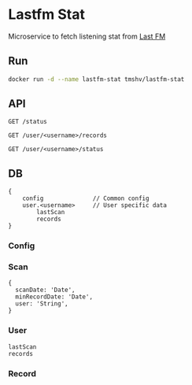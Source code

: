 # Lastfm Stat

Microservice to fetch listening stat from [Last FM](https://last.fm)


## Run

```bash
docker run -d --name lastfm-stat tmshv/lastfm-stat
```

## API

```
GET /status
```

```
GET /user/<username>/records
```

```
GET /user/<username>/status
```

## DB

```
{
    config              // Common config
    user.<username>     // User specifiс data
        lastScan
        records
}
```


### Config

### Scan

```json5
{
  scanDate: 'Date',
  minRecordDate: 'Date',
  user: 'String',
}
```

### User
    lastScan
    records
    
### Record
